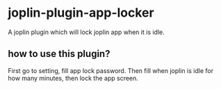 # joplin-plugin-app-locker
A joplin plugin which will lock joplin app when it is idle.

## how to use this plugin?

First go to setting, fill app lock password. Then fill when joplin is idle for how many minutes, then lock the app screen.